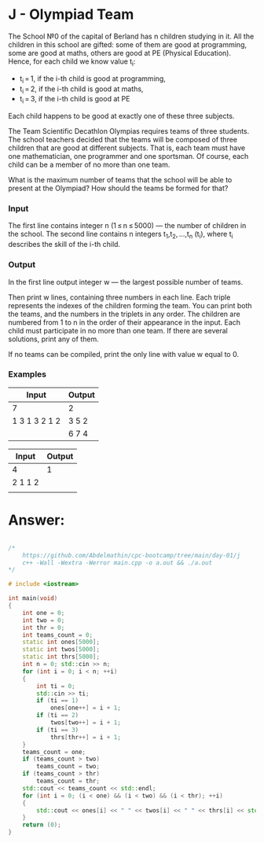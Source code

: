 # J - Olympiad Team

The School №0 of the capital of Berland has n children studying in it. All the children in this school are gifted: some of them are good at programming, some are good at maths, others are good at PE (Physical Education). Hence, for each child we know value t<sub>i</sub>:

- t<sub>i</sub> = 1, if the i-th child is good at programming,
- t<sub>i</sub> = 2, if the i-th child is good at maths,
- t<sub>i</sub> = 3, if the i-th child is good at PE

Each child happens to be good at exactly one of these three subjects.

The Team Scientific Decathlon Olympias requires teams of three students. The school teachers decided that the teams will be composed of three children that are good at different subjects. That is, each team must have one mathematician, one programmer and one sportsman. Of course, each child can be a member of no more than one team.

What is the maximum number of teams that the school will be able to present at the Olympiad? How should the teams be formed for that?

### Input

The first line contains integer n (1 ≤ n ≤ 5000) — the number of children in the school. The second line contains n integers t<sub>1</sub>,t<sub>2</sub>, ...,t<sub>n</sub> (t<sub>i</sub>), where t<sub>i</sub> describes the skill of the i-th child.

### Output

In the first line output integer w — the largest possible number of teams.

Then print w lines, containing three numbers in each line. Each triple represents the indexes of the children forming the team. You can print both the teams, and the numbers in the triplets in any order. The children are numbered from 1 to n in the order of their appearance in the input. Each child must participate in no more than one team. If there are several solutions, print any of them.

If no teams can be compiled, print the only line with value w equal to 0.

### Examples

| Input            | Output         |
| ---------------- | -------------- |
| 7                | 2              |
| 1 3 1 3 2 1 2    | 3 5 2          |
|                  | 6 7 4          |

| Input            | Output         |
| ---------------- | -------------- |
| 4                | 1              |
| 2 1 1 2          |                |
|                  |                |

# Answer:

```c++

/*
	https://github.com/Abdelmathin/cpc-bootcamp/tree/main/day-01/j
	c++ -Wall -Wextra -Werror main.cpp -o a.out && ./a.out
*/

# include <iostream>

int main(void)
{
	int one = 0;
	int two = 0;
	int thr = 0;
	int teams_count = 0;
	static int ones[5000];
	static int twos[5000];
	static int thrs[5000];
	int n = 0; std::cin >> n;
	for (int i = 0; i < n; ++i)
	{
		int ti = 0;
		std::cin >> ti;
		if (ti == 1)
			ones[one++] = i + 1;
		if (ti == 2)
			twos[two++] = i + 1;
		if (ti == 3)
			thrs[thr++] = i + 1;
	}
	teams_count = one;
	if (teams_count > two)
		teams_count = two;
	if (teams_count > thr)
		teams_count = thr;
	std::cout << teams_count << std::endl;
	for (int i = 0; (i < one) && (i < two) && (i < thr); ++i)
	{
		std::cout << ones[i] << " " << twos[i] << " " << thrs[i] << std::endl;
	}
	return (0);
}
```
